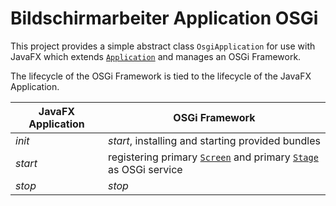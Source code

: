 # Bildschirmarbeiter Application OSGi

This project provides a simple abstract class `OsgiApplication` for use with JavaFX which extends [`Application`](https://docs.oracle.com/javase/8/javafx/api/javafx/application/Application.html) and manages an OSGi Framework.

The lifecycle of the OSGi Framework is tied to the lifecycle of the JavaFX Application.

| JavaFX Application | OSGi Framework                                                                                                                                                                                                  |
| ------------------ | --------------------------------------------------------------------------------------------------------------------------------------------------------------------------------------------------------------- |
| _init_             | _start_, installing and starting provided bundles                                                                                                                                                               |
| _start_            | registering primary [`Screen`](https://docs.oracle.com/javase/8/javafx/api/javafx/stage/Screen.html) and primary [`Stage`](https://docs.oracle.com/javase/8/javafx/api/javafx/stage/Stage.html) as OSGi service |
| _stop_             | _stop_                                                                                                                                                                                                          |
